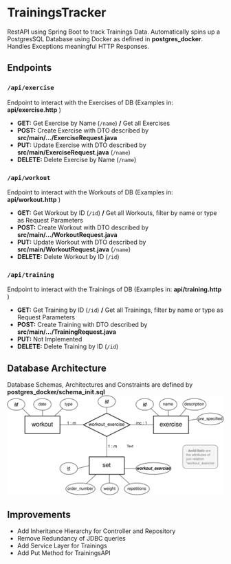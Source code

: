 # TrainingsTracker
RestAPI using Spring Boot to track Trainings Data. Automatically spins up a PostgresSQL
Database using Docker as defined in **postgres_docker**. Handles Exceptions meaningful HTTP 
Responses.

## Endpoints

### `/api/exercise`
Endpoint to interact with the Exercises of DB (Examples in: **api/exercise.http** )
- **GET:** Get Exercise by Name (`/name`) **/** Get all Exercises
- **POST:** Create Exercise with DTO described by **src/main/.../ExerciseRequest.java**
- **PUT:** Update Exercise with DTO described by **src/main/ExerciseRequest.java** (`/name`)
- **DELETE:** Delete Exercise by Name (`/name`)

### `/api/workout`
Endpoint to interact with the Workouts of DB (Examples in: **api/workout.http** )
- **GET:** Get Workout by ID (`/id`) **/** Get all Workouts, filter by name or type as Request Parameters 
- **POST:** Create Workout with DTO described by **src/main/.../WorkoutRequest.java**
- **PUT:** Update Workout with DTO described by **src/main/WorkoutRequest.java** (`/name`)
- **DELETE:** Delete Workout by ID (`/id`)

### `/api/training`
Endpoint to interact with the Trainings of DB (Examples in: **api/training.http** )
- **GET:** Get Training by ID (`/id`) **/** Get all Trainings, filter by name or type as Request Parameters
- **POST:** Create Training with DTO described by **src/main/.../TrainingRequest.java**
- **PUT:** Not Implemented
- **DELETE:** Delete Training by ID (`/id`)

## Database Architecture
Database Schemas, Architectures and Constraints are defined by **postgres_docker/schema_init.sql**
![DB-Diagram](./postgres_docker/db.png)

## Improvements
- Add Inheritance Hierarchy for Controller and Repository
- Remove Redundancy of JDBC queries
- Add Service Layer for Trainings
- Add Put Method for TrainingsAPI
